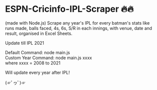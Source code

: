 # ESPN-Cricinfo-IPL-Scraper 🔥🔥
(made with Node.js)
Scrape any year's IPL for every batman's stats like runs made, balls faced, 4s, 6s, S/R in each innings, with venue, date and result, organised in Excel Sheets.

Update till IPL 2021

Default Command: node main.js     
Custom Year Command: node main.js xxxx     
                where xxxx = 2008 to 2021
                
Will update every year after IPL! 

(☞ﾟヮﾟ)☞
